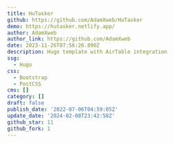 ```yaml
---
title: HuTasker
github: https://github.com/AdamXweb/HuTasker
demo: https://hutasker.netlify.app/
author: AdamXweb
author_link: https://github.com/AdamXweb
date: 2023-11-26T07:56:26.890Z
description: Hugo template with AirTable integration
ssg:
  - Hugo
css:
  - Bootstrap
  - PostCSS
cms: []
category: []
draft: false
publish_date: '2022-07-06T04:59:05Z'
update_date: '2024-02-08T23:42:58Z'
github_star: 11
github_fork: 1
---
```

